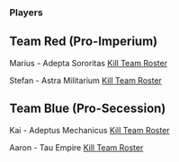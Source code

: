 ### Players

## Team Red (Pro-Imperium)

Marius - Adepta Sororitas
[Kill Team Roster](https://github.com/Labernator/HoR/blob/master/Campaign/The%20Fortalessa%20Intervention%20(Herbst%202019)/Rosters/Adepta%20Sororitas%20Kill%20Team.md)

Stefan - Astra Militarium
[Kill Team Roster](https://github.com/Labernator/HoR/blob/master/Campaign/The%20Fortalessa%20Intervention%20(Herbst%202019)/Rosters/Astra%20Militarium%20Kill%20Team.md#kill-team-f%C3%BCr-game-2) 

## Team Blue (Pro-Secession)

Kai - Adeptus Mechanicus
[Kill Team Roster](https://github.com/Labernator/HoR/blob/master/Campaign/The%20Fortalessa%20Intervention%20(Herbst%202019)/Rosters/Adeptus%20Mechanicus%20Kill%20Team.md)

Aaron - Tau Empire
[Kill Team Roster](https://github.com/Labernator/HoR/blob/master/Campaign/The%20Fortalessa%20Intervention%20(Herbst%202019)/Rosters/Tau%20Empire%20Kill%20Team.md) 
